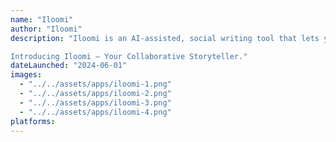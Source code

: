 ```yaml
---
name: "Iloomi"
author: "Iloomi"
description: "Iloomi is an AI-assisted, social writing tool that lets you collaborate with friends and loved ones to tell your story in a way that is authentic and meaningful.

Introducing Iloomi — Your Collaborative Storyteller."
dateLaunched: "2024-06-01"
images:
  - "../../assets/apps/iloomi-1.png"
  - "../../assets/apps/iloomi-2.png"
  - "../../assets/apps/iloomi-3.png"
  - "../../assets/apps/iloomi-4.png"
platforms:
---
```

